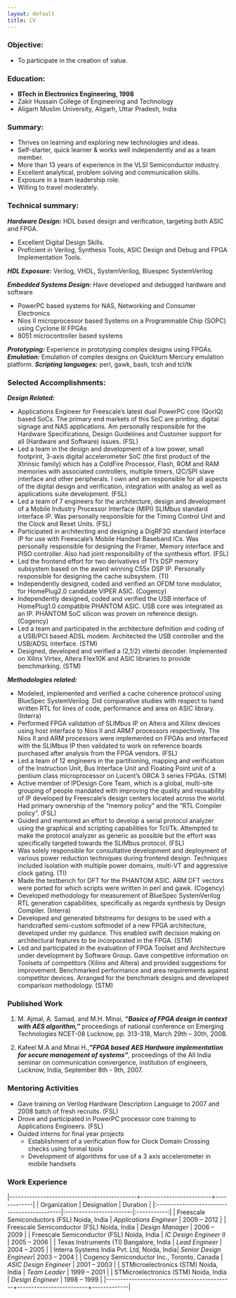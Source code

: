 ```yaml
---
layout: default
title: CV
---
```


### Objective:

* To participate in the creation of value.

### Education:

-   **BTech in Electronics Engineering, 1998**
-   Zakir Hussain College of Engineering and Technology
-   Aligarh Muslim University, Aligarh, Uttar Pradesh, India

### Summary:

-   Thrives on learning and exploring new technologies and ideas.
-   Self-starter, quick learner & works well independently and as a team
    member.
-   More than 13 years of experience in the VLSI Semiconductor
    industry.
-   Excellent analytical, problem solving and communication skills.
-   Exposure in a team leadership role.
-   Willing to travel moderately.

### Technical summary:

***Hardware Design:*** HDL based design and verification, targeting both ASIC and FPGA.
-   Excellent Digital Design Skills.
-   Proficient in Verilog, Synthesis Tools, ASIC Design and Debug and
    FPGA Implementation Tools.

***HDL Exposure:*** Verilog, VHDL, SystemVerilog, Bluespec SystemVerilog

***Embedded Systems Design:*** Have developed and debugged hardware and software
-   PowerPC based systems for NAS, Networking and Consumer Electronics
-   Nios II microprocessor based Systems on a Programmable Chip (SOPC)
    using Cyclone III FPGAs
-   8051 microcontroller based systems

***Prototyping:*** Experience in prototyping complex designs using FPGAs.
***Emulation:*** Emulation of complex designs on Quickturn Mercury emulation platform.
***Scripting languages:*** perl, gawk, bash, tcsh and tcl/tk

### Selected Accomplishments:

***Design Related:***

-   Applications Engineer for Freescale’s latest dual PowerPC core (QorIQ) based SoCs. The primary end markets of this SoC are printing, digital signage and NAS applications. Am personally responsible for the Hardware Specifications, Design Guidelines and Customer support for all (Hardware and Software) issues. (FSL)
-   Led a team in the design and development of a low power, small footprint, 3-axis digital accelerometer SoC (the first product of the Xtrinsic family) which has a ColdFire Processor, Flash, ROM and RAM memories with associated controllers, multiple timers, I2C/SPI slave interface and other peripherals. I own and am responsible for all aspects of the digital design and verification, integration with analog as well as applications suite development. (FSL)
-   Led a team of 7 engineers for the architecture, design and development of a Mobile Industry Processor Interface (MIPI) SLIMbus standard interface IP. Was personally responsible for the Timing Control Unit and the Clock and Reset Units. (FSL)
-   Participated in architecting and designing a DigRF3G standard interface IP for use with Freescale’s Mobile Handset Baseband ICs. Was personally responsible for designing the Framer, Memory interface and PISO controller. Also had joint responsibility of the synthesis effort. (FSL)
-   Led the frontend effort for two derivatives of TI’s DSP memory subsystem based on the award winning C55x DSP IP. Personally responsible for designing the cache subsystem. (TI)
-   Independently designed, coded and verified an OFDM tone modulator, for HomePlug2.0 candidate VIPER ASIC. (Cogency) 
-   Independently designed, coded and verified the USB interface of HomePlug1.0 compatible PHANTOM ASIC. USB core was integrated as an IP. PHANTOM SoC silicon was proven on reference design. (Cogency)
-   Led a team and participated in the architecture definition and coding of a USB/PCI based ADSL modem. Architected the USB controller and the USB/ADSL interface. (STM)
-   Designed, developed and verified a (2,1/2) viterbi decoder. Implemented on Xilinx Virtex, Altera Flex10K and ASIC libraries to provide benchmarking. (STM)

***Methodologies related:***

-   Modeled, implemented and verified a cache coherence protocol using BlueSpec SystemVerilog. Did comparative studies with respect to hand written RTL for lines of code, performance and area on ASIC library. (Interra)
-   Performed FPGA validation of SLIMbus IP on Altera and Xilinx devices using host interface to Nios II and ARM7 processors respectively. The Nios II and ARM processors were implemented on FPGAs and interfaced with the SLIMbus IP then validated to work on reference boards purchased after analysis from the FPGA vendors. (FSL)
-   Led a team of 12 engineers in the partitioning, mapping and verification of the Instruction Unit, Bus Interface Unit and Floating Point unit of a pentium class microprocessor on Lucent’s ORCA 3 series FPGAs. (STM)
-   Active member of IPDesign Core Team, which is a global, multi-site grouping of people mandated with improving the quality and reusability of IP developed by Freescale’s design centers located across the world. Had primary ownership of the “memory policy” and the “RTL Compiler policy”. (FSL)
-   Guided and mentored an effort to develop a serial protocol analyzer using the graphical and scripting capabilities for Tcl/Tk. Attempted to make the protocol analyzer as generic as possible but the effort was specifically targeted towards the SLIMbus protocol. (FSL)
-   Was solely responsible for consultative development and deployment of various power reduction techniques during frontend design. Techniques included isolation with multiple power domains, multi-VT and aggressive clock gating. (TI)
-   Made the testbench for DFT for the PHANTOM ASIC. ARM DFT vectors were ported for which scripts were written in perl and gawk. (Cogency)
-   Developed methodology for measurement of BlueSpec SystemVerilog RTL generation capabilities, specifically as regards synthesis by Design Compiler. (Interra)
-   Developed and generated bitstreams for designs to be used with a handcrafted semi-custom softmodel of a new FPGA architecture, developed under my guidance. This enabled swift decision making on architectural features to be incorporated in the FPGA. (STM)
-   Led and participated in the evaluation of FPGA Toolset and Architecture under development by Software Group. Gave competitive information on Toolsets of competitors (Xilinx and Altera) and provided suggestions for improvement. Benchmarked performance and area requirements against competitor devices. Arranged for the benchmark designs and developed comparison methodology. (STM)

### Published Work

1.  M. Ajmal, A. Samad, and M.H. Minai, ***“Basics of FPGA design in context with AES algorithm,”*** proceedings of national conference on Emerging Technologies NCET-08 Lucknow, pp. 313-318, March 29th – 30th, 2008.

2.  Kafeel M.A and Minai H.,***”FPGA based AES Hardware implementation for secure management of systems”***, proceedings of the All India seminar on communication convergence, institution of engineers, Lucknow, India, September 8th - 9th, 2007.

### Mentoring Activities

-   Gave training on Verilog Hardware Description Language to 2007 and 2008 batch of fresh recruits. (FSL)
-   Drove and participated in PowerPC processor core training to Applications Engineers. (FSL)
-   Guided interns for final year projects 
    -   Establishment of a verification flow for Clock Domain Crossing checks using formal tools
    -   Development of algorithms for use of a 3 axis accelerometer in mobile handsets

### Work Experience

|---------------------------------------------+-------------------------+-------------|
| Organization                                | Designation             |   Duration  |
|:--------------------------------------------|:------------------------|:-----------:|
| Freescale Semiconductors (FSL) Noida, India | *Applications Engineer* | 2009 – 2012 |
| Freescale Semiconductor (FSL) Noida, India  | *Design Manager*        | 2006 – 2009 |
| Freescale Semiconductor (FSL) Noida, India  | *IC Design Engineer II* | 2005 – 2006 |
| Texas Instruments (TI) Bangalore, India     | *Lead Engineer*         | 2004 – 2005 |
| Interra Systems India Pvt. Ltd, Noida, India| *Senior Design Engineer*| 2003 – 2004 |
| Cogency Semiconductor Inc., Toronto, Canada | *ASIC Design Engineer*  | 2001 – 2003 |
| STMicroelectronics (STM) Noida, India       | *Team Leader*           | 1999 – 2001 |
| STMicroelectronics (STM) Noida, India       | *Design Engineer*       | 1998 – 1999 |
|---------------------------------------------+-------------------------+-------------|

